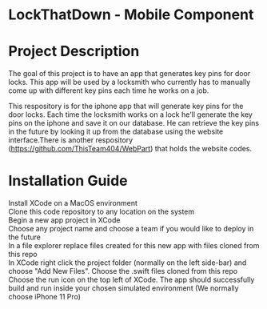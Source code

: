 # LockThatDown - Mobile Component

# Project Description
The goal of this project is to have an app that generates key pins for door locks.
This app will be used by a locksmith who currently has to manually come up with
different key pins each time he works on a job.

This respository is for the iphone app that will generate key pins for the door locks.
Each time the locksmith works on a lock he'll generate the key pins on the iphone and 
save it on our database. He can retrieve the key pins in the future by looking it up 
from the database using the website interface.There is another respository (https://github.com/ThisTeam404/WebPart)
that holds the website codes. 

# Installation Guide

Install XCode on a MacOS environment </br>
Clone this code repository to any location on the system </br>
Begin a new app project in XCode </br>
Choose any project name and choose a team if you would like to deploy in the future </br>
In a file explorer replace files created for this new app with files cloned from this repo </br>
In XCode right click the project folder (normally on the left side-bar) and choose "Add New Files". Choose the .swift files cloned from this repo </br>
Choose the run icon on the top left of XCode. The app should successfully build and run inside your chosen simulated environment (We normally choose iPhone 11 Pro) </br>

